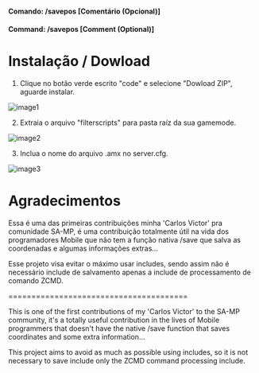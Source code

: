 #### Comando: /savepos [Comentário (Opcional)]
#### Command: /savepos [Comment (Optional)]

# Instalação / Dowload

1. Clique no botão verde escrito "code" e selecione "Dowload ZIP", aguarde instalar.

![image1](https://media.discordapp.net/attachments/895389417777274890/895389510853099582/unknown.png)

2. Extraia o arquivo "filterscripts" para pasta raíz da sua gamemode.

![image2](https://media.discordapp.net/attachments/895389417777274890/895390284530204712/unknown.png)

3. Inclua o nome do arquivo .amx no server.cfg.

![image3](https://media.discordapp.net/attachments/895389417777274890/895390746025279549/unknown.png)

# Agradecimentos
Essa é uma das primeiras contribuições minha 'Carlos Victor' pra comunidade SA-MP, é uma contribuição totalmente útil na vida dos programadores Mobile que não tem a função nativa /save que salva as coordenadas e algumas informações extras...

Esse projeto visa evitar o máximo usar includes, sendo assim não é necessário include de salvamento apenas a include de processamento de comando ZCMD.

=======================================

This is one of the first contributions of my 'Carlos Victor' to the SA-MP community, it's a totally useful contribution in the lives of Mobile programmers that doesn't have the native /save function that saves coordinates and some extra information...

This project aims to avoid as much as possible using includes, so it is not necessary to save include only the ZCMD command processing include.
